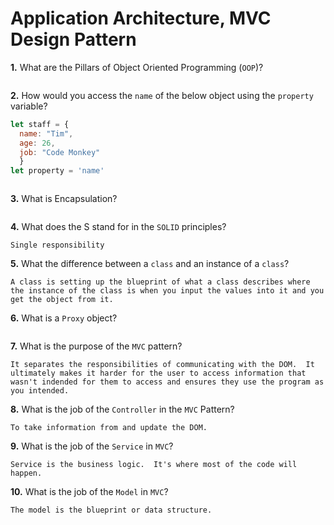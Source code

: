 # Application Architecture, MVC Design Pattern

**1.** What are the Pillars of Object Oriented Programming (`OOP`)?
<!-- enter you answer in the space below -->
```

```
**2.** How would you access the `name` of the below object using the `property` variable?
```js
let staff = {
  name: "Tim",
  age: 26,
  job: "Code Monkey"
  }
let property = 'name'
```
<!-- enter you answer in the space below -->
```

```
**3.** What is Encapsulation?
<!-- enter you answer in the space below -->
```

```
**4.** What does the S stand for in the `SOLID` principles?
<!-- enter you answer in the space below -->
```
Single responsibility
```
**5.** What the difference between a `class` and an instance of a `class`?
<!-- enter you answer in the space below -->
```
A class is setting up the blueprint of what a class describes where the instance of the class is when you input the values into it and you get the object from it.
```
**6.** What is a `Proxy` object?
<!-- enter you answer in the space below -->
```

```

**7.** What is the purpose of the `MVC` pattern?
<!-- enter you answer in the space below -->
```
It separates the responsibilities of communicating with the DOM.  It ultimately makes it harder for the user to access information that wasn't indended for them to access and ensures they use the program as you intended.
```
**8.** What is the job of the `Controller` in the `MVC` Pattern?
<!-- enter you answer in the space below -->
```
To take information from and update the DOM.
```

**9.** What is the job of the `Service` in `MVC`?
<!-- enter you answer in the space below -->
```
Service is the business logic.  It's where most of the code will happen.
```
**10.** What is the job of the `Model` in `MVC`?
<!-- enter you answer in the space below -->
```
The model is the blueprint or data structure.
```
